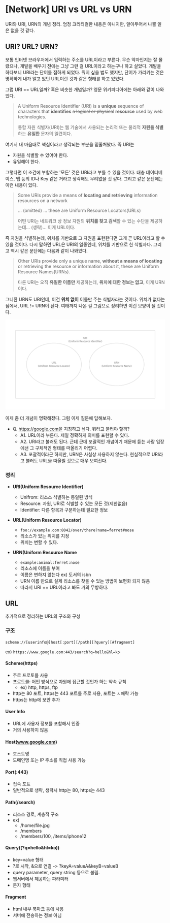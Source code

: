 # [Network] URI vs URL vs URN

URI와 URI, URN의 개념 정리. 엄청 크리티컬한 내용은 아니지만, 알아두어서 나쁠 일은 없을 것 같다.



## URI? URL? URN?

보통 인터넷 브라우저에서 입력하는 주소를 URL이라고 부른다. 무슨 약자인지는 잘 몰랐으나, 개발을 배우기 전에는 그냥 그런 걸 URL이라고 하는구나 하고 살았다. 개발을 하다보니 URI라는 단어를 접하게 되었다. 뭐지 싶을 법도 했지만, 단어가 가리키는 것은 명확하게 내가 알고 있던 URL이란 것과 같은 형태를 하고 있었다. 

그럼 URI == URL일까? 혹은 비슷한 개념일까? 영문 위키피디아에는 아래와 같이 나와있다.

> A Uniform Resource Identifier (URI) is a **unique** sequence of characters that **identifies** ~~a logical or physica~~l **resource** used by web technologies.
>
> 통합 자원 식별자(URI)는 웹 기술에서 사용되는 논리적 또는 물리적 **자원을 식별**하는 **유일한** 문자의 일련이다.

여기서 내 마음대로 핵심이라고 생각되는 부분을 밑줄쳐봤다. 즉 URI는

- 자원을 식별할 수 있어야 한다.
- 유일해야 한다.

그렇다면 이 조건에 부합하는 '모든' 것은 URI라고 부를 수 있을 것이다. 대충 데이터베이스, 맵 등의 ID나 Key 같은 거라고 생각해도 무리없을 것 같다. 그리고 같은 문단에는 이런 내용이 있다.

> Some URIs provide a means of **locating and retrieving** information resources on a network
>
> ... (omitted) ... these are Uniform Resource Locators(URLs)
>
> 어떤 URI는 네트워크 상 정보 자원의 **위치를 찾고 검색**할 수 있는 수단을 제공하는데... (생략)... 이게 URL이다.

즉 자원을 식별하는데, 위치를 기반으로 그 자원을 표현한다면 그게 곧 URL이라고 할 수 있을 것이다. 다시 말하면 URL은 URI의 일종인데, 위치를 기반으로 한 식별자다. 그리고 역시 같은 문단에는 다음과 같이 나와있다.

> Other URIs provide only a unique name, **without a means of locating** or retrieving the resource or information about it, these are Uniform Resource Names(URNs).
>
> 다른 URI는 오직 **유일한 이름만** 제공하는데, **위치에 대한 정보는 없고**, 이게 URN이다.

그니깐 URN도 URI인데, 이건 **위치 없이** 이름만 주는 식별자라는 것이다. 위치가 없다는 점에서, URL != URN이 된다. 여태까지 나온 걸 그림으로 정리하면 이런 모양이 될 것이다.

![URI 다이어그램](./image1.png)
<!--[##_Image|kage@mSJA0/btrhBLx5Mkk/DdK9QoQKyrsBIgzZa0Atd0/img.png|alignCenter|width="100%"|_##]-->

이제 좀 더 개념이 명확해졌다. 그럼 이제 질문에 답해보자.

- Q. https://google.com을 지칭하고 싶다. 뭐라고 불러야 할까?
  - A1. URL이라 부른다. 제일 정확하게 의미를 표현할 수 있다.
  - A2. URI라고 불러도 된다. 근데 근데 포괄적인 개념이기 때문에 듣는 사람 입장에선 그 구체적인 형태를 떠올리기 어렵다.
  - A3. 포괄적이라곤 하지만, URN은 사실상 사용하지 않는다. 현실적으로 URI라고 불러도 URL을 떠올릴 것으로 매우 보여진다.



### 정리

- **URI(Uniform Resource Identifier)**
  - Unifrom: 리소스 식별하는 통일된 방식
  - Resource: 자원, URI로 식별할 수 있는 모든 것(제한없음)
  - Identifier: 다른 항목과 구분하는데 필요한 정보

- **URL(Uniform Resource Locator)** 
  - `foo://example.com:8042/over/there?name=ferret#nose`
  - 리소스가 있는 위치를 지정
  - 위치는 변할 수 있다.

- **URN(Uniform Resource Name**
  - `example:animal:ferret:nose`
  - 리소스에 이름을 부여
  - 이름은 변하지 않는다 ex) 도서의 isbn
  - URN 이름 만으로 실제 리소스를 찾을 수 있는 방법이 보편화 되지 않음
  - 따라서 URI == URL이라고 봐도 거의 무방하다.



## URL

추가적으로 정리하는 URL의 구조와 구성

### 구조

```
scheme://[userinfo@]host[:port][/path][?query][#fragment]
```

ex) `https://www.google.com:443/search?q=hello&hl=ko`

#### Scheme(https)

- 주로 프로토몰 사용
- 프로토콜: 어떤 방식으로 자원에 접근할 것인가 하는 약속 규칙
  - ex) http, https, ftp
- http는 80 포트, https는 443 포트를 주로 사용, 포트는 ㅅ애략 가능
- https는 http에 보안 추가

#### User Info

- URL에 사용자 정보를 포함해서 인증
- 거의 사용하지 않음

#### Host(www.google.com)

- 호스트명
- 도메인명 또는 IP 주소를 직접 사용 가능

#### Port(:443)

- 접속 포트
- 일반적으로 생략, 생략시 http는 80, https는 443

#### Path(/search)

- 리소스 경로, 계층적 구조
- ex)
  - /home/file.jpg
  - /members
  - /members/100, /items/iphone12

#### Query((?q=hello&hl=ko))

- key=value 형태
- ?로 시작, &으로 연결 -> ?keyA=valueA&keyB=valueB
- query parameter, query string 등으로 불림.
- 웹서버에서 제공하는 파라미터
- 문자 형태

#### Fragment

- html 내부 북마크 등에 사용
- 서버에 전송하는 정보 아님